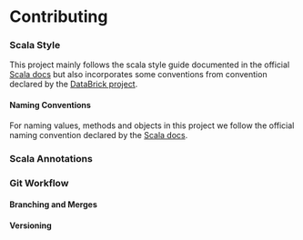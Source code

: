 # Contributing


### Scala Style
This project mainly follows the scala style guide documented in the official [Scala docs](http://docs.scala-lang.org/style/naming-conventions.html) but also incorporates some conventions from convention declared by the [DataBrick project](https://github.com/databricks/scala-style-guide).


#### Naming Conventions
For naming values, methods and objects in this project we follow the official naming convention declared by the [Scala docs](http://docs.scala-lang.org/style/naming-conventions.html). 


### Scala Annotations


### Git Workflow

#### Branching and Merges

#### Versioning
